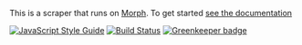 This is a scraper that runs on [Morph](https://morph.io). To get started [see the documentation](https://morph.io/documentation)

[![JavaScript Style Guide](https://img.shields.io/badge/code_style-standard-brightgreen.svg)](https://standardjs.com)
[![Build Status](https://travis-ci.org/DoomyTheFroomy/Crawl_Rubgy_News.svg?branch=develop)](https://travis-ci.org/DoomyTheFroomy/Crawl_Rubgy_News)
[![Greenkeeper badge](https://badges.greenkeeper.io/DoomyTheFroomy/Crawl_Rubgy_News.svg)](https://greenkeeper.io/)